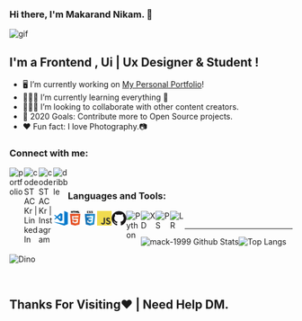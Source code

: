 ### Hi there, I'm Makarand Nikam. 👋 
![gif](https://github.com/mack-1999/mack-1999/blob/master/hero-motio.gif?raw=true)
## I'm a Frontend , Ui | Ux Designer & Student !

- 🖥️ I’m currently working on [My Personal Portfolio][website]!
- 👨🏻‍💻 I’m currently learning everything 🤣
- 🙋🏻‍♂️ I’m looking to collaborate with other content creators.
- 🥅 2020 Goals: Contribute more to Open Source projects.
- ❤️ Fun fact: I love Photography.📷

### Connect with me: 
[<img align="left" alt="portfolio" width="26px" src="https://image.flaticon.com/icons/svg/922/922656.svg" />][website]
[<img align="left" alt="codeSTACKr | LinkedIn" width="26px" src="https://image.flaticon.com/icons/svg/1409/1409945.svg" />][linkedin]
[<img align="left" alt="codeSTACKr | Instagram" width="26px" src="https://image.flaticon.com/icons/svg/185/185970.svg" />][Behance] 
[<img align="left" alt="dribble" width="26px" src="https://image.flaticon.com/icons/svg/145/145801.svg" />][Dribble]
<br />
 

### Languages and Tools: 
<img align="left" alt="Visual Studio Code" width="26px" src="https://raw.githubusercontent.com/github/explore/80688e429a7d4ef2fca1e82350fe8e3517d3494d/topics/visual-studio-code/visual-studio-code.png" />
<img align="left" alt="HTML5" width="26px" src="https://raw.githubusercontent.com/github/explore/80688e429a7d4ef2fca1e82350fe8e3517d3494d/topics/html/html.png" />
<img align="left" alt="CSS3" width="26px" src="https://raw.githubusercontent.com/github/explore/80688e429a7d4ef2fca1e82350fe8e3517d3494d/topics/css/css.png" />
<img align="left" alt="JavaScript" width="26px" src="https://raw.githubusercontent.com/github/explore/80688e429a7d4ef2fca1e82350fe8e3517d3494d/topics/javascript/javascript.png" />
<img align="left" alt="GitHub" width="26px" src="https://raw.githubusercontent.com/github/explore/78df643247d429f6cc873026c0622819ad797942/topics/github/github.png" />
<img align="left" alt="Python" width="26px" src="https://image.flaticon.com/icons/svg/919/919852.svg" />
<img align="left" alt="XD" width="26px" src="https://image.flaticon.com/icons/svg/552/552224.svg" />
<img align="left" alt="PS" width="26px" src="https://image.flaticon.com/icons/svg/552/552220.svg" />
<img align="left" alt="LR" width="26px" src="https://image.flaticon.com/icons/svg/552/552221.svg" />

<br />

--- 
<img align="left" alt="mack-1999 Github Stats" src="https://github-readme-stats.vercel.app/api?username=mack-1999&show_icons=true&hide_border=true" /> 

![Top Langs](https://github-readme-stats.vercel.app/api/top-langs/?username=mack-1999&hide_border=true)

![Dino](https://raw.githubusercontent.com/mack-1999/mack-1999/master/dino.gif)

<br />

## Thanks For Visiting❤️ | Need Help DM.

[website]: https://mack-1999.github.io/My-Personal-Portfolio/
[linkedin]: https://www.linkedin.com/in/makarand-nikam-b109991a9
[Behance]: https://www.behance.net/makarandnikam
[Dribble]: https://dribbble.com/macknikam
